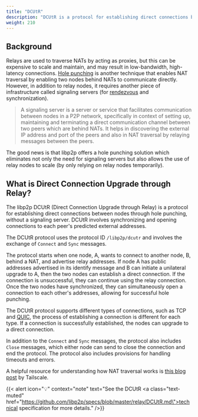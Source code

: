 ```yaml
---
title: "DCUtR"
description: "DCUtR is a protocol for establishing direct connections between nodes behind NATs."
weight: 210
---
```


## Background

Relays are used to traverse NATs by acting as proxies, but this can be expensive to scale and
maintain, and may result in low-bandwidth, high-latency connections. [Hole punching](/concepts/nat/hole-punching)
is another technique that enables NAT traversal by enabling two nodes behind NATs to communicate directly.
However, in addition to relay nodes, it requires another piece of infrastructure called signaling servers (for [rendezvous](/concepts/discovery-routing/rendezvous.md) and synchronization).
> A signaling server is a server or service that facilitates communication between nodes in
> a P2P network, specifically in context of setting up, maintaining and terminating a direct
> communication channel between two peers which are behind NATs. It helps in discovering the
> external IP address and port of the peers and also in NAT traversal by relaying messages
> between the peers.

The good news is that libp2p offers a hole punching solution which eliminates not only the need for signaling servers but also allows the use of relay nodes to scale (by only relying on relay nodes temporarily).

## What is Direct Connection Upgrade through Relay?

The libp2p DCUtR (Direct Connection Upgrade through Relay) is a protocol for establishing direct
connections between nodes through hole punching, without a signaling server. DCUtR involves
synchronizing and opening connections to each peer's predicted external addresses.

The DCUtR protocol uses the protocol ID `/libp2p/dcutr` and involves the exchange of `Connect`
and `Sync` messages.

The protocol starts when one node, A, wants to connect to another node, B, behind a NAT,
and advertise relay addresses. If node A has public addresses advertised in its identify message
and B can initiate a unilateral upgrade to A, then the two nodes can establish a direct connection.
If the connection is unsuccessful, they can continue using the relay connection. Once the two nodes
have synchronized, they can simultaneously open a connection to each other's addresses, allowing
for successful hole punching.

The DCUtR protocol supports different types of connections, such as TCP and
[QUIC](../transports/quic.md), the process of establishing a connection is different for each type.
If a connection is successfully established, the nodes can upgrade to a direct connection.

In addition to the `Connect` and `Sync` messages, the protocol also includes `Close` messages,
which either node can send to close the connection and end the protocol. The protocol also
includes provisions for handling timeouts and errors.

<!-- ADD DIAGRAMS -->

A helpful resource for understanding how NAT traversal works is [this blog post](https://tailscale.com/blog/how-nat-traversal-works/) by Tailscale.

{{< alert icon="💡" context="note" text="See the DCUtR <a class=\"text-muted\" href=\"https://github.com/libp2p/specs/blob/master/relay/DCUtR.md\">technical specification</a> for more details." />}}
